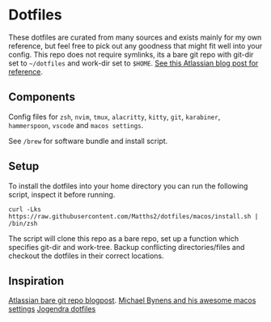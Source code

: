 # Dotfiles

These dotfiles are curated from many sources and exists mainly for my own reference, but feel free to pick out any goodness that might fit well into your config. This repo does not require symlinks, its a bare git repo with git-dir set to `~/dotfiles` and work-dir set to `$HOME`.
[See this Atlassian blog post for reference](https://www.atlassian.com/git/tutorials/dotfiles).

## Components

Config files for `zsh`, `nvim`, `tmux`, `alacritty`, `kitty`, `git`, `karabiner`, `hammerspoon`, `vscode` and `macos settings`.

See `/brew` for software bundle and install script.

## Setup

To install the dotfiles into your home directory you can run the following script, inspect it before running.

```shell
curl -Lks https://raw.githubusercontent.com/Matths2/dotfiles/macos/install.sh | /bin/zsh
```

The script will clone this repo as a bare repo, set up a function which specifies git-dir and work-tree. Backup conflicting directories/files and checkout the dotfiles in their correct locations.

## Inspiration
[Atlassian bare git repo blogpost](https://www.atlassian.com/git/tutorials/dotfiles).
[Michael Bynens and his awesome macos settings](https://github.com/mathiasbynens/dotfiles/tree/main)
[Jogendra dotfiles](https://github.com/jogendra/dotfiles)
